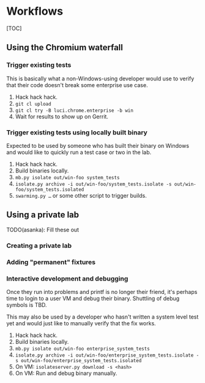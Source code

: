 # Workflows

[TOC]

## Using the Chromium waterfall


### Trigger existing tests

This is basically what a non-Windows-using developer would use to verify that their code doesn't break some enterprise use case.



1.  Hack hack hack.
1.  `git cl upload`
1.  `git cl try -B luci.chrome.enterprise -b win`
1.  Wait for results to show up on Gerrit.


### Trigger existing tests using locally built binary

Expected to be used by someone who has built their binary on Windows and would like to quickly run a test case or two in the lab.



1.  Hack hack hack.
1.  Build binaries locally.
1.  `mb.py isolate out/win-foo system_tests`
1.  `isolate.py archive -i out/win-foo/system_tests.isolate -s out/win-foo/system_tests.isolated`
1.  `swarming.py …` or some other script to trigger builds.


## Using a private lab

TODO(asanka): Fill these out


### Creating a private lab


### Adding "permanent" fixtures


### Interactive development and debugging

Once they run into problems and printf is no longer their friend, it's perhaps time to login to a user VM and debug their binary. Shuttling of debug symbols is TBD.

This may also be used by a developer who hasn't written a system level test yet and would just like to manually verify that the fix works.


1.  Hack hack hack.
1.  Build binaries locally.
1.  `mb.py isolate out/win-foo enterprise_system_tests`
1.  `isolate.py archive -i out/win-foo/enterprise_system_tests.isolate -s out/win-foo/enterprise_system_tests.isolated`
1.  On VM: `isolateserver.py download -s <hash>`
1.  On VM: Run and debug binary manually.


<!-- INSERT-INDEX -->
<!-- BEGIN-INDEX -->
<!--
Index of tags used throughout the documentation. This list lives in
//docs/index.md and should be included in all documents that depend on these
tags. Whenever the list changes, run the following command:

   ./update-index.sh

This will replace any line containing the string 'INSERT-INDEX' with the
contents of this file. It'll also remove everything  between the BEGIN-INDEX,
END-INDEX block. So each time the script is run it'll replace the index with the
latest version.
-->

[ASSET MANIFEST]: design-summary.md#asset-manifest
[Additional Considerations]: background.md#additional-considerations
[Asset Description Schema]: schema-guidelines.md
[Background]: background.md
[Bootstrapping]: bootstrapping.md
[Concepts]: design-summary.md#concepts
[DEPLOYER]: design-summary.md#deployer
[Deployment Details]: deployment.md
[Deploying Scripted Assets]: deployment.md#deploying-scripted-assets
[Design]: design-summary.md
[Frameworks/Tools Used]: background.md#tools-used
[GREETER]: design-summary.md#greeter
[Google Services]: google-services.md
[HOST ENVIRONMENT]: design-summary.md#host-environment
[HOST TEST RUNNER]: design-summary.md#host-test-runner
[ISOLATE]: design-summary.md#isolate
[Integration With Chromium Waterfall]: chrome-ci-integration.md
[Objective]: design-summary.md#objective
[On-Premise Fixtures]: on-premise-fixtures.md
[Private Google Compute Images]: private-images.md
[SYSTEM TEST RUNNER]: design-summary.md#system-test-runner
[Scalability]: scalability.md
[Source Locations]: source-locations.md
[TEST HOST]: design-summary.md#test-host
[TEST]: design-summary.md#test
[The Product]: design-summary.md#the-product
[Use Cases]: background.md#use-cases
[Workflows]: workflows.md
[cel_bot]: design-summary.md#cel_bot
[cel_py]: design-summary.md#cel_py

<!-- END-INDEX -->
